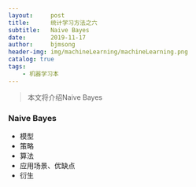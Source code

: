 ```yaml
---
layout:     post
title:      统计学习方法之六
subtitle:   Naive Bayes
date:       2019-11-17
author:     bjmsong
header-img: img/machineLearning/machineLearning.png
catalog: true
tags:
    - 机器学习本
---
```

>本文将介绍Naive Bayes



### Naive Bayes

- 模型
- 策略
- 算法
- 应用场景、优缺点
- 衍生

### 
